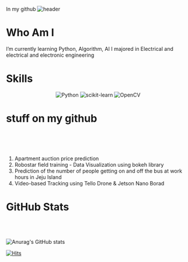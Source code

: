  In my github
![header](https://capsule-render.vercel.app/api?type=waving&color=auto&height=300&section=header&text=Hi!&fontSize=90&animation=fadeIn&fontColor=e3efef) 



# Who Am I 

 I’m currently learning Python, Algorithm, AI
 I majored in Electrical and electrical and electronic engineering

# Skills

<div align=center> 

 ![Python](https://img.shields.io/badge/Python-blue?style=flat-square&logo=Python&logoColor=yellow) ![scikit-learn](https://img.shields.io/badge/sckikit%20learn-orange?black=flat-square&logo=scikit-learn&logoColor=black) ![OpenCV](https://img.shields.io/badge/OpenCV-purple?black=flat-square&logo=OpenCV&logoColor=black)
 </div>
 
 
 
# stuff on my github
<br/> <br/> <br/>
 1. Apartment auction price prediction  <br/>
 2. Robostar field training - Data Visualization using bokeh library  <br/>
 3. Prediction of the number of people getting on and off the bus at work hours in Jeju Island  <br/>
 4. Video-based Tracking using Tello Drone & Jetson Nano Borad  <br/>
 
 
 
# GitHub Stats
<br/> <br/> <br/> 
![Anurag's GitHub stats](https://github-readme-stats.vercel.app/api?username=Fortuna3Co&show_icons=true&theme=solarized-light)

[![Hits](https://hits.seeyoufarm.com/api/count/incr/badge.svg?url=https%3A%2F%2Fgithub.com%2FFortuna3Co&count_bg=%23000000&title_bg=%23FF0000&icon=&icon_color=%23E7E7E7&title=hits&edge_flat=true)](https://hits.seeyoufarm.com)
 
